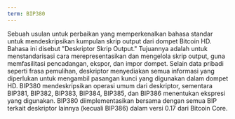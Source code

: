 ```yaml
---
term: BIP380
---
```


Sebuah usulan untuk perbaikan yang memperkenalkan bahasa standar untuk mendeskripsikan kumpulan skrip output dari dompet Bitcoin HD. Bahasa ini disebut "Deskriptor Skrip Output." Tujuannya adalah untuk menstandarisasi cara merepresentasikan dan mengelola skrip output, guna memfasilitasi pencadangan, ekspor, dan impor dompet. Selain data pribadi seperti frasa pemulihan, deskriptor menyediakan semua informasi yang diperlukan untuk mengambil pasangan kunci yang digunakan dalam dompet HD. BIP380 mendeskripsikan operasi umum dari deskriptor, sementara BIP381, BIP382, BIP383, BIP384, BIP385, dan BIP386 menentukan ekspresi yang digunakan. BIP380 diimplementasikan bersama dengan semua BIP terkait deskriptor lainnya (kecuali BIP386) dalam versi 0.17 dari Bitcoin Core.